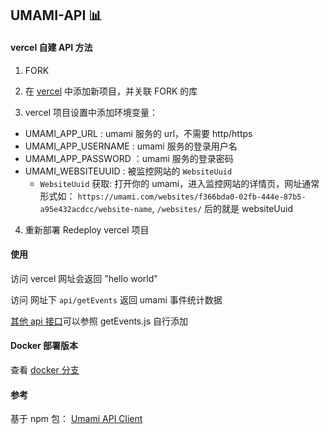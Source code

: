 ## UMAMI-API :bar_chart:

#### vercel 自建 API 方法

1. FORK

2. 在 [vercel](https://vercel.com/dashboard) 中添加新项目，并关联 FORK 的库

3. vercel 项目设置中添加环境变量：
  - UMAMI_APP_URL : umami 服务的 url，不需要 http/https
  - UMAMI_APP_USERNAME : umami 服务的登录用户名
  - UMAMI_APP_PASSWORD ：umami 服务的登录密码
  - UMAMI_WEBSITEUUID : 被监控网站的 `WebsiteUuid`
    - `WebsiteUuid` 获取: 打开你的 umami，进入监控网站的详情页，网址通常形式如：
  `https://umami.com/websites/f366bda0-02fb-444e-87b5-a95e432acdcc/website-name`, 
  `/websites/` 后的就是 websiteUuid

4. 重新部署 Redeploy vercel 项目

#### 使用

访问 vercel 网址会返回 "hello world"

访问 网址下 `api/getEvents` 返回 umami 事件统计数据

[其他 api 接口](https://github.com/jakobbouchard/umami-api-client/blob/main/src/classes/website.ts#L289)可以参照 getEvents.js 自行添加

#### Docker 部署版本

查看 [docker 分支](https://github.com/ihavenoideaa/umami-api/tree/docker)

#### 参考
基于 npm 包： [Umami API Client](https://www.npmjs.com/package/umami-api)
